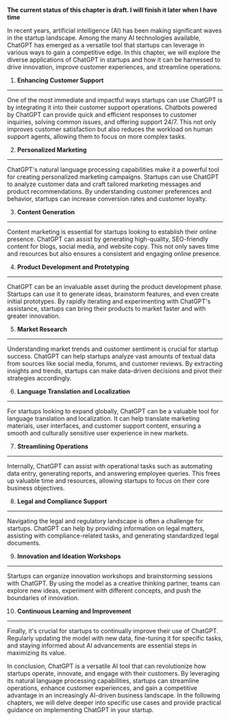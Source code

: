 **The current status of this chapter is draft. I will finish it later when I have time**

In recent years, artificial intelligence (AI) has been making significant waves in the startup landscape. Among the many AI technologies available, ChatGPT has emerged as a versatile tool that startups can leverage in various ways to gain a competitive edge. In this chapter, we will explore the diverse applications of ChatGPT in startups and how it can be harnessed to drive innovation, improve customer experiences, and streamline operations.

1. **Enhancing Customer Support**
---------------------------------

One of the most immediate and impactful ways startups can use ChatGPT is by integrating it into their customer support operations. Chatbots powered by ChatGPT can provide quick and efficient responses to customer inquiries, solving common issues, and offering support 24/7. This not only improves customer satisfaction but also reduces the workload on human support agents, allowing them to focus on more complex tasks.

2. **Personalized Marketing**
-----------------------------

ChatGPT's natural language processing capabilities make it a powerful tool for creating personalized marketing campaigns. Startups can use ChatGPT to analyze customer data and craft tailored marketing messages and product recommendations. By understanding customer preferences and behavior, startups can increase conversion rates and customer loyalty.

3. **Content Generation**
-------------------------

Content marketing is essential for startups looking to establish their online presence. ChatGPT can assist by generating high-quality, SEO-friendly content for blogs, social media, and website copy. This not only saves time and resources but also ensures a consistent and engaging online presence.

4. **Product Development and Prototyping**
------------------------------------------

ChatGPT can be an invaluable asset during the product development phase. Startups can use it to generate ideas, brainstorm features, and even create initial prototypes. By rapidly iterating and experimenting with ChatGPT's assistance, startups can bring their products to market faster and with greater innovation.

5. **Market Research**
----------------------

Understanding market trends and customer sentiment is crucial for startup success. ChatGPT can help startups analyze vast amounts of textual data from sources like social media, forums, and customer reviews. By extracting insights and trends, startups can make data-driven decisions and pivot their strategies accordingly.

6. **Language Translation and Localization**
--------------------------------------------

For startups looking to expand globally, ChatGPT can be a valuable tool for language translation and localization. It can help translate marketing materials, user interfaces, and customer support content, ensuring a smooth and culturally sensitive user experience in new markets.

7. **Streamlining Operations**
------------------------------

Internally, ChatGPT can assist with operational tasks such as automating data entry, generating reports, and answering employee queries. This frees up valuable time and resources, allowing startups to focus on their core business objectives.

8. **Legal and Compliance Support**
-----------------------------------

Navigating the legal and regulatory landscape is often a challenge for startups. ChatGPT can help by providing information on legal matters, assisting with compliance-related tasks, and generating standardized legal documents.

9. **Innovation and Ideation Workshops**
----------------------------------------

Startups can organize innovation workshops and brainstorming sessions with ChatGPT. By using the model as a creative thinking partner, teams can explore new ideas, experiment with different concepts, and push the boundaries of innovation.

10. **Continuous Learning and Improvement**
-------------------------------------------

Finally, it's crucial for startups to continually improve their use of ChatGPT. Regularly updating the model with new data, fine-tuning it for specific tasks, and staying informed about AI advancements are essential steps in maximizing its value.

In conclusion, ChatGPT is a versatile AI tool that can revolutionize how startups operate, innovate, and engage with their customers. By leveraging its natural language processing capabilities, startups can streamline operations, enhance customer experiences, and gain a competitive advantage in an increasingly AI-driven business landscape. In the following chapters, we will delve deeper into specific use cases and provide practical guidance on implementing ChatGPT in your startup.
